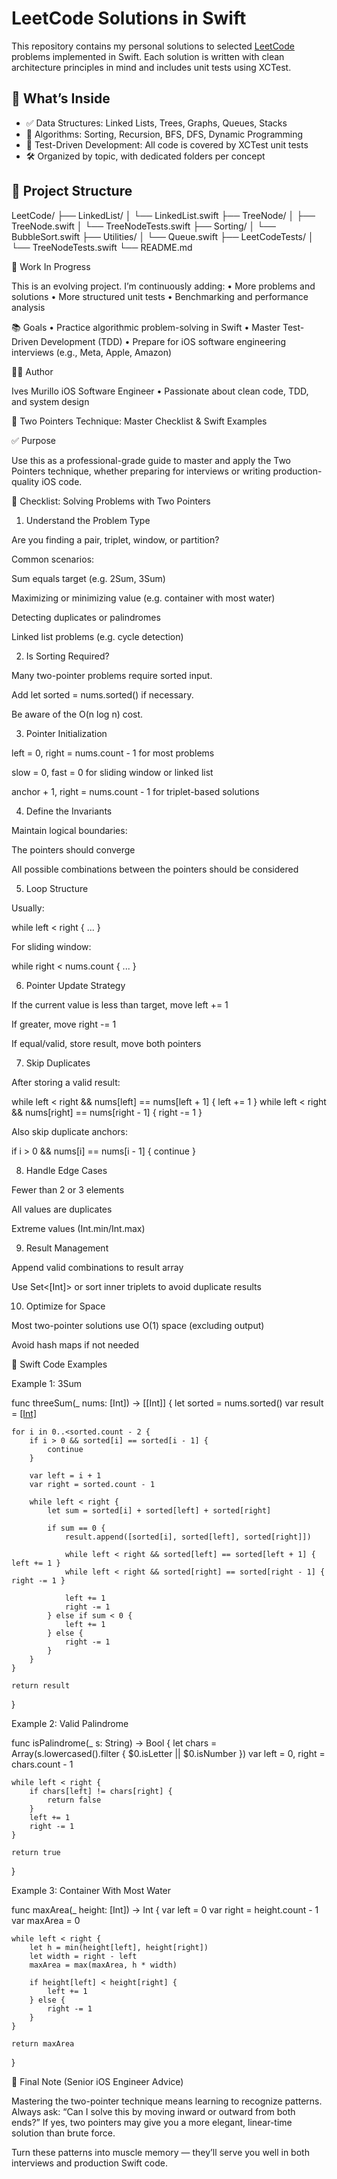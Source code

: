# LeetCode Solutions in Swift

This repository contains my personal solutions to selected [LeetCode](https://leetcode.com) problems implemented in Swift. Each solution is written with clean architecture principles in mind and includes unit tests using XCTest.

## 🧠 What’s Inside

- ✅ Data Structures: Linked Lists, Trees, Graphs, Queues, Stacks
- 🔄 Algorithms: Sorting, Recursion, BFS, DFS, Dynamic Programming
- 🧪 Test-Driven Development: All code is covered by XCTest unit tests
- 🛠 Organized by topic, with dedicated folders per concept

## 📁 Project Structure
LeetCode/
├── LinkedList/
│   └── LinkedList.swift
├── TreeNode/
│   ├── TreeNode.swift
│   └── TreeNodeTests.swift
├── Sorting/
│   └── BubbleSort.swift
├── Utilities/
│   └── Queue.swift
├── LeetCodeTests/
│   └── TreeNodeTests.swift
└── README.md

🚧 Work In Progress

This is an evolving project. I’m continuously adding:
	•	More problems and solutions
	•	More structured unit tests
	•	Benchmarking and performance analysis

📚 Goals
	•	Practice algorithmic problem-solving in Swift
	•	Master Test-Driven Development (TDD)
 	•	Prepare for iOS software engineering interviews (e.g., Meta, Apple, Amazon)

🧑‍💻 Author

Ives Murillo
iOS Software Engineer • Passionate about clean code, TDD, and system design




🧠 Two Pointers Technique: Master Checklist & Swift Examples

✅ Purpose

Use this as a professional-grade guide to master and apply the Two Pointers technique, whether preparing for interviews or writing production-quality iOS code.

🚀 Checklist: Solving Problems with Two Pointers

1. Understand the Problem Type

Are you finding a pair, triplet, window, or partition?

Common scenarios:

Sum equals target (e.g. 2Sum, 3Sum)

Maximizing or minimizing value (e.g. container with most water)

Detecting duplicates or palindromes

Linked list problems (e.g. cycle detection)

2. Is Sorting Required?

Many two-pointer problems require sorted input.

Add let sorted = nums.sorted() if necessary.

Be aware of the O(n log n) cost.

3. Pointer Initialization

left = 0, right = nums.count - 1 for most problems

slow = 0, fast = 0 for sliding window or linked list

anchor + 1, right = nums.count - 1 for triplet-based solutions

4. Define the Invariants

Maintain logical boundaries:

The pointers should converge

All possible combinations between the pointers should be considered

5. Loop Structure

Usually:

while left < right { ... }

For sliding window:

while right < nums.count { ... }

6. Pointer Update Strategy

If the current value is less than target, move left += 1

If greater, move right -= 1

If equal/valid, store result, move both pointers

7. Skip Duplicates

After storing a valid result:

while left < right && nums[left] == nums[left + 1] { left += 1 }
while left < right && nums[right] == nums[right - 1] { right -= 1 }

Also skip duplicate anchors:

if i > 0 && nums[i] == nums[i - 1] { continue }

8. Handle Edge Cases

Fewer than 2 or 3 elements

All values are duplicates

Extreme values (Int.min/Int.max)

9. Result Management

Append valid combinations to result array

Use Set<[Int]> or sort inner triplets to avoid duplicate results

10. Optimize for Space

Most two-pointer solutions use O(1) space (excluding output)

Avoid hash maps if not needed

🧪 Swift Code Examples

Example 1: 3Sum

func threeSum(_ nums: [Int]) -> [[Int]] {
    let sorted = nums.sorted()
    var result = [[Int]]()

    for i in 0..<sorted.count - 2 {
        if i > 0 && sorted[i] == sorted[i - 1] {
            continue
        }

        var left = i + 1
        var right = sorted.count - 1

        while left < right {
            let sum = sorted[i] + sorted[left] + sorted[right]

            if sum == 0 {
                result.append([sorted[i], sorted[left], sorted[right]])

                while left < right && sorted[left] == sorted[left + 1] { left += 1 }
                while left < right && sorted[right] == sorted[right - 1] { right -= 1 }

                left += 1
                right -= 1
            } else if sum < 0 {
                left += 1
            } else {
                right -= 1
            }
        }
    }

    return result
}

Example 2: Valid Palindrome

func isPalindrome(_ s: String) -> Bool {
    let chars = Array(s.lowercased().filter { $0.isLetter || $0.isNumber })
    var left = 0, right = chars.count - 1

    while left < right {
        if chars[left] != chars[right] {
            return false
        }
        left += 1
        right -= 1
    }

    return true
}

Example 3: Container With Most Water

func maxArea(_ height: [Int]) -> Int {
    var left = 0
    var right = height.count - 1
    var maxArea = 0

    while left < right {
        let h = min(height[left], height[right])
        let width = right - left
        maxArea = max(maxArea, h * width)

        if height[left] < height[right] {
            left += 1
        } else {
            right -= 1
        }
    }

    return maxArea
}

🧠 Final Note (Senior iOS Engineer Advice)

Mastering the two-pointer technique means learning to recognize patterns. Always ask: “Can I solve this by moving inward or outward from both ends?” If yes, two pointers may give you a more elegant, linear-time solution than brute force.

Turn these patterns into muscle memory — they’ll serve you well in both interviews and production Swift code.



